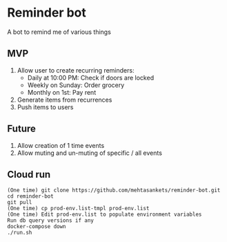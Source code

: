 # Reminder bot

A bot to remind me of various things

## MVP

1. Allow user to create recurring reminders:
    * Daily at 10:00 PM: Check if doors are locked
    * Weekly on Sunday: Order grocery
    * Monthly on 1st: Pay rent
1. Generate items from recurrences
1. Push items to users

## Future

1. Allow creation of 1 time events
1. Allow muting and un-muting of specific / all events

## Cloud run

```
(One time) git clone https://github.com/mehtasankets/reminder-bot.git
cd reminder-bot
git pull
(One time) cp prod-env.list-tmpl prod-env.list
(One time) Edit prod-env.list to populate environment variables
Run db query versions if any
docker-compose down
./run.sh
```